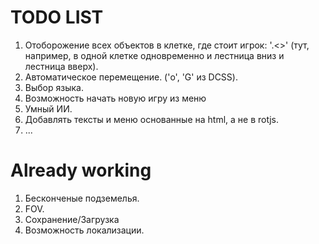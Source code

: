 # TODO LIST

1. Отоборожение всех объектов в клетке, где стоит игрок: '.<>' (тут, например, в одной клетке одновременно и лестница вниз и лестница вверх).
2. Автоматическое перемещение. ('o', 'G' из DCSS).
3. Выбор языка.
4. Возможность начать новую игру из меню
5. Умный ИИ.
6. Добавлять тексты и меню основанные на html, а не в rotjs.
3. ...

# Already working

1. Бесконченые подземелья.
2. FOV.
1. Сохранение/Загрузка
2. Возможность локализации.

